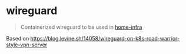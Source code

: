 # wireguard

> Containerized wireguard to be used in [home-infra](https://github.com/yuha0/home-infra)

Based on https://blog.levine.sh/14058/wireguard-on-k8s-road-warrior-style-vpn-server
